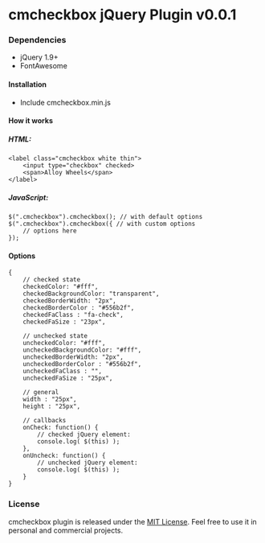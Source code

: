 # cmcheckbox jQuery Plugin v0.0.1

### Dependencies
 - jQuery 1.9+
 - FontAwesome 

#### Installation
 - Include cmcheckbox.min.js

#### How it works

##### HTML:

    <label class="cmcheckbox white thin">
		<input type="checkbox" checked>
		<span>Alloy Wheels</span>
	</label>

##### JavaScript:

    $(".cmcheckbox").cmcheckbox(); // with default options
    $(".cmcheckbox").cmcheckbox({ // with custom options
	    // options here
    });


#### Options

    {
	    // checked state
		checkedColor: "#fff",
	    checkedBackgroundColor: "transparent",
	    checkedBorderWidth: "2px",
	    checkedBorderColor : "#556b2f",
	    checkedFaClass : "fa-check",
	    checkedFaSize : "23px",
	    
	    // unchecked state
		uncheckedColor: "#fff",
	    uncheckedBackgroundColor: "#fff",
	    uncheckedBorderWidth: "2px",
	    uncheckedBorderColor : "#556b2f",
	    uncheckedFaClass : "",
	    uncheckedFaSize : "25px",
	    
	    // general
		width : "25px",
		height : "25px",
		
		// callbacks
		onCheck: function() {
			// checked jQuery element:
			console.log( $(this) );
		},
		onUncheck: function() {
			// unchecked jQuery element:
			console.log( $(this) );
		}
	}


### License
cmcheckbox plugin is released under the [MIT License](http://en.wikipedia.org/wiki/MIT_License). Feel free to use it in personal and commercial projects.
